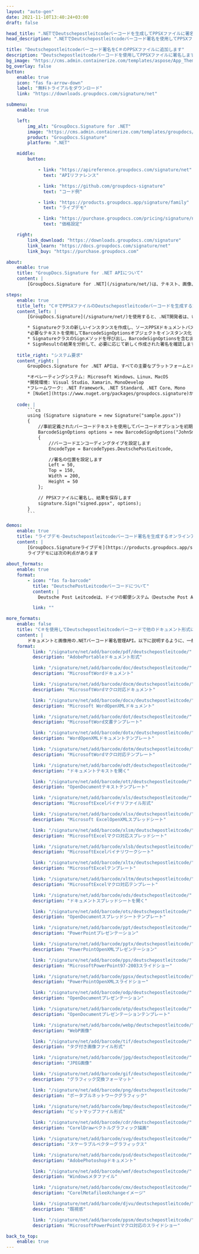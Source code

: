 ```yaml
---
layout: "auto-gen"
date: 2021-11-10T13:40:24+03:00
draft: false

head_title: ".NETでDeutschepostleitcodeバーコードを生成してPPSXファイルに署名する|署名文書"
head_description: ".NETでDeutschepostleitcodeバーコード署名を使用してPPSXファイルに署名する-人気のあるビジネスドキュメントや画像ファイル形式にバーコードを追加する."

title: "Deutschepostleitcodeバーコード署名をC＃のPPSXファイルに追加します"
description: "Deutschepostleitcodeバーコードを使用してPPSXファイルに署名します。署名プロパティを操作し、ニーズに合ったドキュメント内で高度な署名オプションを設定します."
bg_image: "https://cms.admin.containerize.com/templates/aspose/App_Themes/V3/images/bg/header1.png"
bg_overlay: false
button:
    enable: true
    icon: "fas fa-arrow-down"
    label: "無料トライアルをダウンロード"
    link: "https://downloads.groupdocs.com/signature/net"

submenu:
    enable: true

    left:
        img_alt: "GroupDocs.Signature for .NET"
        image: "https://cms.admin.containerize.com/templates/groupdocs/images/product-logos/90x90-noborder/groupdocs-signature-net.png"
        product: "GroupDocs.Signature"
        platform: ".NET"

    middle:
        button:

            - link: "https://apireference.groupdocs.com/signature/net"
              text: "APIリファレンス"

            - link: "https://github.com/groupdocs-signature"
              text: "コード例"

            - link: "https://products.groupdocs.app/signature/family"
              text: "ライブデモ"

            - link: "https://purchase.groupdocs.com/pricing/signature/net"
              text: "価格設定"

    right:
        link_download: "https://downloads.groupdocs.com/signature"
        link_learn: "https://docs.groupdocs.com/signature/net"
        link_buy: "https://purchase.groupdocs.com"

about:
    enable: true
    title: "GroupDocs.Signature for .NET APIについて"
    content: |
        [GroupDocs.Signature for .NET](/signature/net/)は、テキスト、画像、バーコード、スタンプ、フォームフィールド、QRコード、メタデータなどのさまざまな署名タイプを使用してデジタルドキュメントに電子署名するネイティブ.NETAPIです。ユーザーは、PDF、Microsoft Word、Excelワークシート、PowerPointプレゼンテーション、Adobe Photoshop、メタファイル、および画像ファイル形式内のデジタル署名を追加、編集、検証、削除、および検索でき、必要に応じて署名プロパティをカスタマイズするための追加サポートがあります。

steps:
    enable: true
    title_left: "C＃でPPSXファイルのDeutschepostleitcodeバーコードを生成する方法"
    content_left: |
        [GroupDocs.Signature](/signature/net/)を使用すると、.NET開発者は、いくつかの簡単な手順を実行することで、アプリケーション内のPPSXファイルにDeutschepostleitcodeバーコードを簡単に追加できます。

        * Signatureクラスの新しいインスタンスを作成し、ソースPPSXドキュメントパスをコンストラクターパラメーターとして渡します。
        *必要なテキストを使用してBarcodeSignOptionsオブジェクトをインスタンス化し、EncodeTypeプロパティをDeutschePostLeitcodeに設定します。
        * SignatureクラスのSignメソッドを呼び出し、BarcodeSignOptionsを含む出力PPSXファイル名を渡します。
        * SignResultの結果を分析して、必要に応じて新しく作成された署名を確認します。
        
    title_right: "システム要求"
    content_right: |
        GroupDocs.Signature for .NET APIは、すべての主要なプラットフォームとオペレーティングシステムでサポートされています。以下のコードを実行する前に、システムに次の前提条件がインストールされていることを確認してください。

        *オペレーティングシステム: Microsoft Windows、Linux、MacOS
        *開発環境: Visual Studio、Xamarin、MonoDevelop
        *フレームワーク: .NET Framework、.NET Standard、.NET Core、Mono
        * [NuGet](https://www.nuget.org/packages/groupdocs.signature)からGroupDocs.Signaturefor.NETの最新バージョンをダウンロードします
        
    code: |
        ```cs
        using (Signature signature = new Signature("sample.ppsx"))
        {
            //事前定義されたバーコードテキストを使用してバーコードオプションを初期化します
            BarcodeSignOptions options = new BarcodeSignOptions("JohnSmith")
            {
                //バーコードエンコーディングタイプを設定します
                EncodeType = BarcodeTypes.DeutschePostLeitcode,

                //署名の位置を設定します
                Left = 50,
                Top = 150,
                Width = 200,
                Height = 50
            };

            // PPSXファイルに署名し、結果を保存します 
            signature.Sign("signed.ppsx", options);
        }
        ```
        
demos:
    enable: true
    title: "ライブデモ-Deutschepostleitcodeバーコード署名を生成するオンラインアプリ"
    content: |
        [GroupDocs.Signatureライブデモ](https://products.groupdocs.app/signature/family)サイトにアクセスして、今すぐDeutschepostleitcodeバーコードをPPSXファイルに追加してください。  
        ライブデモには次の利点があります
        
about_formats:
    enable: true
    format:
        - icon: "fas fa-barcode"
          title: "DeutschePostLeitcodeバーコードについて"
          content: |
            Deutsche Post Leitcodeは、ドイツの郵便システム（Deutsche Post AG [DHL]）がメールの宛先を指定するために使用します。これは、Interleaved 2of5シンボル体系の変形です。

          link: ""

more_formats:
    enable: false
    title: "C＃を使用してDeutschepostleitcodeバーコードで他のドキュメント形式に署名する"
    content: |
        ドキュメントと画像用の.NETバーコード署名管理API。以下に説明するように、一般的なファイル形式のいくつかにバーコード署名を追加します。
    format: 
          link: "/signature/net/add/barcode/pdf/deutschepostleitcode/"
          description: "AdobePortableドキュメント形式"

          link: "/signature/net/add/barcode/doc/deutschepostleitcode/"
          description: "MicrosoftWordドキュメント"

          link: "/signature/net/add/barcode/docm/deutschepostleitcode/"
          description: "MicrosoftWordマクロ対応ドキュメント"

          link: "/signature/net/add/barcode/docx/deutschepostleitcode/"
          description: "Microsoft WordOpenXMLドキュメント"

          link: "/signature/net/add/barcode/dot/deutschepostleitcode/"
          description: "MicrosoftWord文書テンプレート"

          link: "/signature/net/add/barcode/dotx/deutschepostleitcode/"
          description: "WordOpenXMLドキュメントテンプレート"

          link: "/signature/net/add/barcode/dotm/deutschepostleitcode/"
          description: "MicrosoftWordマクロ対応テンプレート"       

          link: "/signature/net/add/barcode/odt/deutschepostleitcode/"
          description: "ドキュメントテキストを開く"

          link: "/signature/net/add/barcode/ott/deutschepostleitcode/"
          description: "OpenDocumentテキストテンプレート"

          link: "/signature/net/add/barcode/xls/deutschepostleitcode/"
          description: "MicrosoftExcelバイナリファイル形式"

          link: "/signature/net/add/barcode/xlsx/deutschepostleitcode/"
          description: "Microsoft ExcelOpenXMLスプレッドシート"

          link: "/signature/net/add/barcode/xlsm/deutschepostleitcode/"
          description: "MicrosoftExcelマクロ対応スプレッドシート"

          link: "/signature/net/add/barcode/xlsb/deutschepostleitcode/"
          description: "MicrosoftExcelバイナリワークシート"

          link: "/signature/net/add/barcode/xltx/deutschepostleitcode/"
          description: "MicrosoftExcelテンプレート"

          link: "/signature/net/add/barcode/xltm/deutschepostleitcode/"
          description: "MicrosoftExcelマクロ対応テンプレート"

          link: "/signature/net/add/barcode/ods/deutschepostleitcode/"
          description: "ドキュメントスプレッドシートを開く"

          link: "/signature/net/add/barcode/ots/deutschepostleitcode/"
          description: "OpenDocumentスプレッドシートテンプレート"

          link: "/signature/net/add/barcode/ppt/deutschepostleitcode/"
          description: "PowerPointプレゼンテーション"

          link: "/signature/net/add/barcode/pptx/deutschepostleitcode/"
          description: "PowerPointOpenXMLプレゼンテーション"

          link: "/signature/net/add/barcode/pps/deutschepostleitcode/"
          description: "MicrosoftPowerPoint97-2003スライドショー"

          link: "/signature/net/add/barcode/ppsx/deutschepostleitcode/"
          description: "PowerPointOpenXMLスライドショー"                              

          link: "/signature/net/add/barcode/odp/deutschepostleitcode/"
          description: "OpenDocumentプレゼンテーション"

          link: "/signature/net/add/barcode/otp/deutschepostleitcode/"
          description: "OpenDocumentプレゼンテーションテンプレート"

          link: "/signature/net/add/barcode/webp/deutschepostleitcode/"
          description: "WebP画像"

          link: "/signature/net/add/barcode/tif/deutschepostleitcode/"
          description: "タグ付き画像ファイル形式"

          link: "/signature/net/add/barcode/jpg/deutschepostleitcode/"
          description: "JPEG画像"

          link: "/signature/net/add/barcode/gif/deutschepostleitcode/"
          description: "グラフィック交換フォーマット"

          link: "/signature/net/add/barcode/png/deutschepostleitcode/"
          description: "ポータブルネットワークグラフィック"

          link: "/signature/net/add/barcode/bmp/deutschepostleitcode/"
          description: "ビットマップファイル形式"

          link: "/signature/net/add/barcode/cdr/deutschepostleitcode/"
          description: "CorelDrawベクトルグラフィック描画"

          link: "/signature/net/add/barcode/svg/deutschepostleitcode/"
          description: "スケーラブルベクターグラフィックス"

          link: "/signature/net/add/barcode/psd/deutschepostleitcode/"
          description: "AdobePhotoshopドキュメント"

          link: "/signature/net/add/barcode/wmf/deutschepostleitcode/"
          description: "Windowsメタファイル"        

          link: "/signature/net/add/barcode/cmx/deutschepostleitcode/"
          description: "CorelMetafileeXchangeイメージ"

          link: "/signature/net/add/barcode/djvu/deutschepostleitcode/"
          description: "既視感"

          link: "/signature/net/add/barcode/ppsm/deutschepostleitcode/"
          description: "MicrosoftPowerPointマクロ対応のスライドショー"

back_to_top:
    enable: true
---
```

